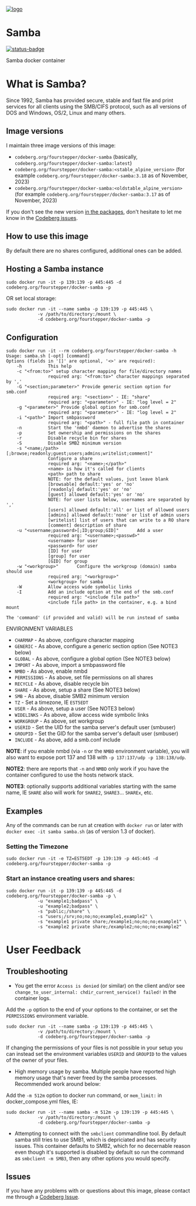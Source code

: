 [![logo](https://codeberg.org/fourstepper/docker-samba/raw/branch/main/logo.jpg)](https://www.samba.org)

# Samba

[![status-badge](https://ci.codeberg.org/api/badges/12778/status.svg)](https://ci.codeberg.org/repos/12778)

Samba docker container

# What is Samba?

Since 1992, Samba has provided secure, stable and fast file and print services
for all clients using the SMB/CIFS protocol, such as all versions of DOS and
Windows, OS/2, Linux and many others.

## Image versions

I maintain three image versions of this image:

- `codeberg.org/fourstepper/docker-samba` (basically, `codeberg.org/fourstepper/docker-samba:latest`)
- `codeberg.org/fourstepper/docker-samba:<stable_alpine_version>` (for example `codeberg.org/fourstepper/docker-samba:3.18` as of November, 2023)
- `codeberg.org/fourstepper/docker-samba:<oldstable_alpine_version>` (for example `codeberg.org/fourstepper/docker-samba:3.17` as of November, 2023)

If you don't see the new version [in the packages](https://codeberg.org/fourstepper/-/packages/container/docker-samba/versions), don't hesitate to let me know in the [Codeberg issues](https://codeberg.org/fourstepper/docker-samba/issues).

## How to use this image

By default there are no shares configured, additional ones can be added.

## Hosting a Samba instance

    sudo docker run -it -p 139:139 -p 445:445 -d codeberg.org/fourstepper/docker-samba -p

OR set local storage:

    sudo docker run -it --name samba -p 139:139 -p 445:445 \
                -v /path/to/directory:/mount \
                -d codeberg.org/fourstepper/docker-samba -p

## Configuration

    sudo docker run -it --rm codeberg.org/fourstepper/docker-samba -h
    Usage: samba.sh [-opt] [command]
    Options (fields in '[]' are optional, '<>' are required):
        -h          This help
        -c "<from:to>" setup character mapping for file/directory names
                    required arg: "<from:to>" character mappings separated by ','
        -G "<section;parameter>" Provide generic section option for smb.conf
                    required arg: "<section>" - IE: "share"
                    required arg: "<parameter>" - IE: "log level = 2"
        -g "<parameter>" Provide global option for smb.conf
                    required arg: "<parameter>" - IE: "log level = 2"
        -i "<path>" Import smbpassword
                    required arg: "<path>" - full file path in container
        -n          Start the 'nmbd' daemon to advertise the shares
        -p          Set ownership and permissions on the shares
        -r          Disable recycle bin for shares
        -S          Disable SMB2 minimum version
        -s "<name;/path>[;browse;readonly;guest;users;admins;writelist;comment]"
                    Configure a share
                    required arg: "<name>;</path>"
                    <name> is how it's called for clients
                    <path> path to share
                    NOTE: for the default values, just leave blank
                    [browsable] default:'yes' or 'no'
                    [readonly] default:'yes' or 'no'
                    [guest] allowed default:'yes' or 'no'
                    NOTE: for user lists below, usernames are separated by ','
                    [users] allowed default:'all' or list of allowed users
                    [admins] allowed default:'none' or list of admin users
                    [writelist] list of users that can write to a RO share
                    [comment] description of share
        -u "<username;password>[;ID;group;GID]"       Add a user
                    required arg: "<username>;<passwd>"
                    <username> for user
                    <password> for user
                    [ID] for user
                    [group] for user
                    [GID] for group
        -w "<workgroup>"       Configure the workgroup (domain) samba should use
                    required arg: "<workgroup>"
                    <workgroup> for samba
        -W          Allow access wide symbolic links
        -I          Add an include option at the end of the smb.conf
                    required arg: "<include file path>"
                    <include file path> in the container, e.g. a bind mount

    The 'command' (if provided and valid) will be run instead of samba

ENVIRONMENT VARIABLES

- `CHARMAP` - As above, configure character mapping
- `GENERIC` - As above, configure a generic section option (See NOTE3 below)
- `GLOBAL` - As above, configure a global option (See NOTE3 below)
- `IMPORT` - As above, import a smbpassword file
- `NMBD` - As above, enable nmbd
- `PERMISSIONS` - As above, set file permissions on all shares
- `RECYCLE` - As above, disable recycle bin
- `SHARE` - As above, setup a share (See NOTE3 below)
- `SMB` - As above, disable SMB2 minimum version
- `TZ` - Set a timezone, IE `EST5EDT`
- `USER` - As above, setup a user (See NOTE3 below)
- `WIDELINKS` - As above, allow access wide symbolic links
- `WORKGROUP` - As above, set workgroup
- `USERID` - Set the UID for the samba server's default user (smbuser)
- `GROUPID` - Set the GID for the samba server's default user (smbuser)
- `INCLUDE` - As above, add a smb.conf include

**NOTE**: if you enable nmbd (via `-n` or the `NMBD` environment variable), you
will also want to expose port 137 and 138 with `-p 137:137/udp -p 138:138/udp`.

**NOTE2**: there are reports that `-n` and `NMBD` only work if you have the
container configured to use the hosts network stack.

**NOTE3**: optionally supports additional variables starting with the same name,
IE `SHARE` also will work for `SHARE2`, `SHARE3`... `SHAREx`, etc.

## Examples

Any of the commands can be run at creation with `docker run` or later with
`docker exec -it samba samba.sh` (as of version 1.3 of docker).

### Setting the Timezone

    sudo docker run -it -e TZ=EST5EDT -p 139:139 -p 445:445 -d codeberg.org/fourstepper/docker-samba -p

### Start an instance creating users and shares:

    sudo docker run -it -p 139:139 -p 445:445 -d codeberg.org/fourstepper/docker-samba -p \
                -u "example1;badpass" \
                -u "example2;badpass" \
                -s "public;/share" \
                -s "users;/srv;no;no;no;example1,example2" \
                -s "example1 private share;/example1;no;no;no;example1" \
                -s "example2 private share;/example2;no;no;no;example2"

# User Feedback

## Troubleshooting

- You get the error `Access is denied` (or similar) on the client and/or see
  `change_to_user_internal: chdir_current_service() failed!` in the container
  logs.

Add the `-p` option to the end of your options to the container, or set the
`PERMISSIONS` environment variable.

    sudo docker run -it --name samba -p 139:139 -p 445:445 \
                -v /path/to/directory:/mount \
                -d codeberg.org/fourstepper/docker-samba -p

If changing the permissions of your files is not possible in your setup you
can instead set the environment variables `USERID` and `GROUPID` to the
values of the owner of your files.

- High memory usage by samba. Multiple people have reported high memory usage
  that's never freed by the samba processes. Recommended work around below:

Add the `-m 512m` option to docker run command, or `mem_limit:` in
docker_compose.yml files, IE:

    sudo docker run -it --name samba -m 512m -p 139:139 -p 445:445 \
                -v /path/to/directory:/mount \
                -d codeberg.org/fourstepper/docker-samba -p

- Attempting to connect with the `smbclient` commandline tool. By default samba
  still tries to use SMB1, which is depriciated and has security issues. This
  container defaults to SMB2, which for no decernable reason even though it's
  supported is disabled by default so run the command as `smbclient -m SMB3`, then
  any other options you would specify.

## Issues

If you have any problems with or questions about this image, please contact me
through a [Codeberg Issue](https://codeberg.org/fourstepper/docker-samba/issues).
